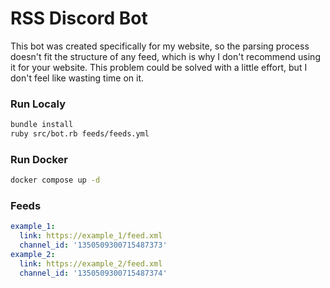 # RSS Discord Bot

This bot was created specifically for my website, so the parsing process doesn't fit the structure of any feed, which is why I don't recommend using it for your website. This problem could be solved with a little effort, but I don't feel like wasting time on it.

### Run Localy
```bash
bundle install
ruby src/bot.rb feeds/feeds.yml
```

### Run Docker
```bash
docker compose up -d
```

### Feeds
```yml
example_1:
  link: https://example_1/feed.xml
  channel_id: '1350509300715487373'
example_2:
  link: https://example_2/feed.xml
  channel_id: '1350509300715487374'
```